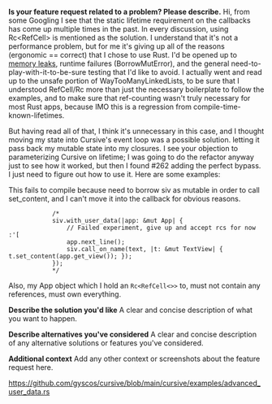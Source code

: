 **Is your feature request related to a problem? Please describe.**
Hi, from some Googling I see that the static lifetime requirement on the callbacks has come up multiple times in the past. In every discussion, using Rc<RefCell<T>> is mentioned as the solution. I understand that it's not a performance problem, but for me it's giving up all of the reasons (ergonomic == correct) that I chose to use Rust. I'd be opened up to [memory leaks](https://github.com/rust-lang/rust/issues/15572#issuecomment-48592490), runtime failures (BorrowMutError), and the general need-to-play-with-it-to-be-sure testing that I'd like to avoid. I actually went and read up to the unsafe portion of WayTooManyLinkedLists, to be sure that I understood RefCell/Rc more than just the necessary boilerplate to follow the examples, and to make sure that ref-counting wasn't truly necessary for most Rust apps, because IMO this is a regression from compile-time-known-lifetimes. 

But having read all of that, I think it's unnecessary in this case, and I thought moving my state into Cursive's event loop was a possible solution. letting it pass back my mutable state into my closures. I see your objection to parameterizing Cursive on lifetime; I was going to do the refactor anyway just to see how it worked, but then I found #262 adding the perfect bypass. I just need to figure out how to use it.  Here are some examples:

This fails to compile because need to borrow siv as mutable in order to call set_content, and I can't move it into the callback for obvious reasons.
```
            /*
            siv.with_user_data(|app: &mut App| {
                // Failed experiment, give up and accept rcs for now :'[
                app.next_line();
                siv.call_on_name(text, |t: &mut TextView| { t.set_content(app.get_view()); });
            });
            */
```

Also, my App object which I hold an `Rc<RefCell<>>` to, must not contain any references, must own everything.


**Describe the solution you'd like**
A clear and concise description of what you want to happen.

**Describe alternatives you've considered**
A clear and concise description of any alternative solutions or features you've considered.

**Additional context**
Add any other context or screenshots about the feature request here.

https://github.com/gyscos/cursive/blob/main/cursive/examples/advanced_user_data.rs